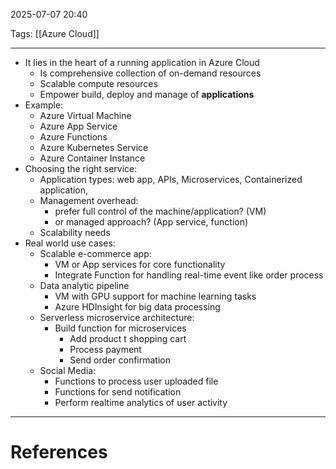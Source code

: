 2025-07-07 20:40

Tags: [[Azure Cloud]]

---

- It lies in the heart of a running application in Azure Cloud
	- Is comprehensive collection of on-demand resources
	- Scalable compute resources
	- Empower build, deploy and manage of **applications**
- Example:
	- Azure Virtual Machine
	- Azure App Service
	- Azure Functions
	- Azure Kubernetes Service
	- Azure Container Instance
- Choosing the right service:
	- Application types: web app, APIs, Microservices, Containerized application,
	- Management overhead: 
		- prefer full control of the machine/application? (VM)
		- or managed approach? (App service, function)
	- Scalability needs
- Real world use cases:
	- Scalable e-commerce app:
		- VM or App services for core functionality
		- Integrate Function for handling real-time event like order process
	- Data analytic pipeline
		- VM with GPU support for machine learning tasks
		- Azure HDInsight for big data processing
	- Serverless microservice architecture:
		- Build function for microservices
			- Add product t shopping cart
			- Process payment
			- Send order confirmation
	- Social Media:
		- Functions to process user uploaded file
		- Functions for send notification
		- Perform realtime analytics of user activity


---
# References